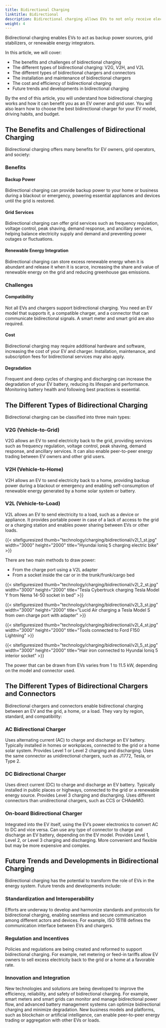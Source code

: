 ```yaml
---
title: Bidirectional Charging
linktitle: Bidirectional
description: Bidirectional charging allows EVs to not only receive electricity from the grid or a charging station but also send it back to the grid or a home.
weight: 4
---
```

<!-- markdownlint-disable MD033 -->

Bidirectional charging enables EVs to act as backup power sources, grid stabilizers, or renewable energy integrators.

In this article, we will cover:

- The benefits and challenges of bidirectional charging
- The different types of bidirectional charging: V2G, V2H, and V2L
- The different types of bidirectional chargers and connectors
- The installation and maintenance of bidirectional chargers
- The cost and efficiency of bidirectional charging
- Future trends and developments in bidirectional charging

By the end of this article, you will understand how bidirectional charging works and how it can benefit you as an EV owner and grid user. You will also learn how to choose the best bidirectional charger for your EV model, driving habits, and budget.

## The Benefits and Challenges of Bidirectional Charging

Bidirectional charging offers many benefits for EV owners, grid operators, and society:

### Benefits

#### Backup Power

Bidirectional charging can provide backup power to your home or business during a blackout or emergency, powering essential appliances and devices until the grid is restored.

#### Grid Services

Bidirectional charging can offer grid services such as frequency regulation, voltage control, peak shaving, demand response, and ancillary services, helping balance electricity supply and demand and preventing power outages or fluctuations.

#### Renewable Energy Integration

Bidirectional charging can store excess renewable energy when it is abundant and release it when it is scarce, increasing the share and value of renewable energy on the grid and reducing greenhouse gas emissions.

### Challenges

#### Compatibility

Not all EVs and chargers support bidirectional charging. You need an EV model that supports it, a compatible charger, and a connector that can communicate bidirectional signals. A smart meter and smart grid are also required.

#### Cost

Bidirectional charging may require additional hardware and software, increasing the cost of your EV and charger. Installation, maintenance, and subscription fees for bidirectional services may also apply.

#### Degradation

Frequent and deep cycles of charging and discharging can increase the degradation of your EV battery, reducing its lifespan and performance. Monitoring battery health and following best practices is essential.

## The Different Types of Bidirectional Charging

Bidirectional charging can be classified into three main types:

### V2G (Vehicle-to-Grid)

V2G allows an EV to send electricity back to the grid, providing services such as frequency regulation, voltage control, peak shaving, demand response, and ancillary services. It can also enable peer-to-peer energy trading between EV owners and other grid users.

### V2H (Vehicle-to-Home)

V2H allows an EV to send electricity back to a home, providing backup power during a blackout or emergency and enabling self-consumption of renewable energy generated by a home solar system or battery.

### V2L (Vehicle-to-Load)

V2L allows an EV to send electricity to a load, such as a device or appliance. It provides portable power in case of a lack of access to the grid or a charging station and enables power sharing between EVs or other loads.

{{< sitefiguresized thumb="technology/charging/bidirectional/v2l_1_st.jpg" width="3000" height="2000" title="Hyundai Ioniq 5 charging electric bike" >}}

There are two main methods to draw power:

- From the charge port using a V2L adapter
- From a socket inside the car or in the trunk/frunk/cargo bed

{{< sitefiguresized thumb="technology/charging/bidirectional/v2l_2_st.jpg" width="3000" height="2000" title="Tesla Cybertruck charging Tesla Model Y from Nema 14-50 socket in bed" >}}

{{< sitefiguresized thumb="technology/charging/bidirectional/v2l_3_st.jpg" width="3000" height="2000" title="Lucid Air charging a Tesla Model S from own charge port with adapter" >}}

{{< sitefiguresized thumb="technology/charging/bidirectional/v2l_4_st.jpg" width="3000" height="2000" title="Tools connected to Ford F150 Lightning" >}}

{{< sitefiguresized thumb="technology/charging/bidirectional/v2l_5_st.jpg" width="3000" height="2000" title="Hair iron connected to Hyundai Ioniq 5 interior socket" >}}

The power that can be drawn from EVs varies from 1 to 11.5 kW, depending on the model and connector used.

## The Different Types of Bidirectional Chargers and Connectors

Bidirectional chargers and connectors enable bidirectional charging between an EV and the grid, a home, or a load. They vary by region, standard, and compatibility:

### AC Bidirectional Charger

Uses alternating current (AC) to charge and discharge an EV battery. Typically installed in homes or workplaces, connected to the grid or a home solar system. Provides Level 1 or Level 2 charging and discharging. Uses the same connector as unidirectional chargers, such as J1772, Tesla, or Type 2.

### DC Bidirectional Charger

Uses direct current (DC) to charge and discharge an EV battery. Typically installed in public places or highways, connected to the grid or a renewable energy source. Provides Level 3 charging and discharging. Uses different connectors than unidirectional chargers, such as CCS or CHAdeMO.

### On-board Bidirectional Charger

Integrated into the EV itself, using the EV’s power electronics to convert AC to DC and vice versa. Can use any type of connector to charge and discharge an EV battery, depending on the EV model. Provides Level 1, Level 2, or Level 3 charging and discharging. More convenient and flexible but may be more expensive and complex.

## Future Trends and Developments in Bidirectional Charging

Bidirectional charging has the potential to transform the role of EVs in the energy system. Future trends and developments include:

### Standardization and Interoperability

Efforts are underway to develop and harmonize standards and protocols for bidirectional charging, enabling seamless and secure communication among different actors and devices. For example, ISO 15118 defines the communication interface between EVs and chargers.

### Regulation and Incentives

Policies and regulations are being created and reformed to support bidirectional charging. For example, net metering or feed-in tariffs allow EV owners to sell excess electricity back to the grid or a home at a favorable rate.

### Innovation and Integration

New technologies and solutions are being developed to improve the efficiency, reliability, and safety of bidirectional charging. For example, smart meters and smart grids can monitor and manage bidirectional power flow, and advanced battery management systems can optimize bidirectional charging and minimize degradation. New business models and platforms, such as blockchain or artificial intelligence, can enable peer-to-peer energy trading or aggregation with other EVs or loads.
